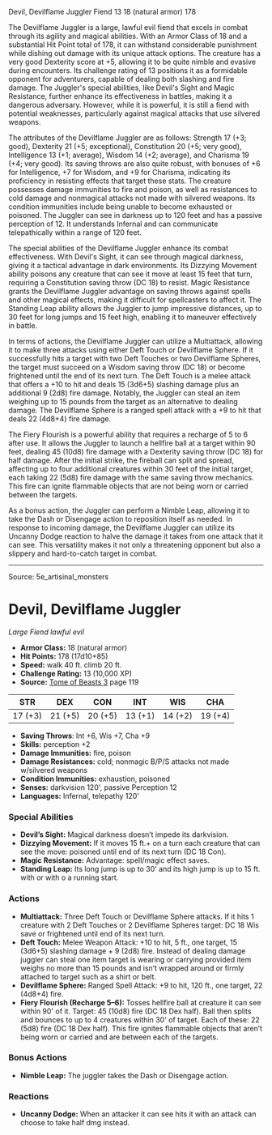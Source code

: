 <MonsterName/>Devil, Devilflame Juggler</MonsterName>
<CreatureType/>Fiend</CreatureType>
<CR/>13</CR>
<AC/>18 (natural armor)</AC>
<HP/>178</HP>
<summary>The Devilflame Juggler is a large, lawful evil fiend that excels in combat through its agility and magical abilities. With an Armor Class of 18 and a substantial Hit Point total of 178, it can withstand considerable punishment while dishing out damage with its unique attack options. The creature has a very good Dexterity score at +5, allowing it to be quite nimble and evasive during encounters. Its challenge rating of 13 positions it as a formidable opponent for adventurers, capable of dealing both slashing and fire damage. The Juggler's special abilities, like Devil's Sight and Magic Resistance, further enhance its effectiveness in battles, making it a dangerous adversary. However, while it is powerful, it is still a fiend with potential weaknesses, particularly against magical attacks that use silvered weapons.</summary>

<detail>

The attributes of the Devilflame Juggler are as follows: Strength 17 (+3; good), Dexterity 21 (+5; exceptional), Constitution 20 (+5; very good), Intelligence 13 (+1; average), Wisdom 14 (+2; average), and Charisma 19 (+4; very good). Its saving throws are also quite robust, with bonuses of +6 for Intelligence, +7 for Wisdom, and +9 for Charisma, indicating its proficiency in resisting effects that target these stats. The creature possesses damage immunities to fire and poison, as well as resistances to cold damage and nonmagical attacks not made with silvered weapons. Its condition immunities include being unable to become exhausted or poisoned. The Juggler can see in darkness up to 120 feet and has a passive perception of 12. It understands Infernal and can communicate telepathically within a range of 120 feet.

The special abilities of the Devilflame Juggler enhance its combat effectiveness. With Devil's Sight, it can see through magical darkness, giving it a tactical advantage in dark environments. Its Dizzying Movement ability poisons any creature that can see it move at least 15 feet that turn, requiring a Constitution saving throw (DC 18) to resist. Magic Resistance grants the Devilflame Juggler advantage on saving throws against spells and other magical effects, making it difficult for spellcasters to affect it. The Standing Leap ability allows the Juggler to jump impressive distances, up to 30 feet for long jumps and 15 feet high, enabling it to maneuver effectively in battle.

In terms of actions, the Devilflame Juggler can utilize a Multiattack, allowing it to make three attacks using either Deft Touch or Devilflame Sphere. If it successfully hits a target with two Deft Touches or two Devilflame Spheres, the target must succeed on a Wisdom saving throw (DC 18) or become frightened until the end of its next turn. The Deft Touch is a melee attack that offers a +10 to hit and deals 15 (3d6+5) slashing damage plus an additional 9 (2d8) fire damage. Notably, the Juggler can steal an item weighing up to 15 pounds from the target as an alternative to dealing damage. The Devilflame Sphere is a ranged spell attack with a +9 to hit that deals 22 (4d8+4) fire damage.

The Fiery Flourish is a powerful ability that requires a recharge of 5 to 6 after use. It allows the Juggler to launch a hellfire ball at a target within 90 feet, dealing 45 (10d8) fire damage with a Dexterity saving throw (DC 18) for half damage. After the initial strike, the fireball can split and spread, affecting up to four additional creatures within 30 feet of the initial target, each taking 22 (5d8) fire damage with the same saving throw mechanics. This fire can ignite flammable objects that are not being worn or carried between the targets.

As a bonus action, the Juggler can perform a Nimble Leap, allowing it to take the Dash or Disengage action to reposition itself as needed. In response to incoming damage, the Devilflame Juggler can utilize its Uncanny Dodge reaction to halve the damage it takes from one attack that it can see. This versatility makes it not only a threatening opponent but also a slippery and hard-to-catch target in combat.</detail>



---

Source: 5e_artisinal_monsters

# Devil, Devilflame Juggler

*Large* *Fiend* *lawful evil*

- **Armor Class:** 18 (natural armor)
- **Hit Points:** 178 (17d10+85)
- **Speed:** walk 40 ft. climb 20 ft.
- **Challenge Rating:** 13 (10,000 XP)
- **Source:** [Tome of Beasts 3](https://koboldpress.com/kpstore/product/tome-of-beasts-3-for-5th-edition/) page 119

| STR | DEX | CON | INT | WIS | CHA |
| --- | --- | --- | --- | --- | --- |
| 17 (+3) | 21 (+5) | 20 (+5) | 13 (+1) | 14 (+2) | 19 (+4) |

- **Saving Throws**: Int +6, Wis +7, Cha +9
- **Skills:** perception +2
- **Damage Immunities:** fire, poison
- **Damage Resistances:** cold; nonmagic B/P/S attacks not made w/silvered weapons
- **Condition Immunities:** exhaustion, poisoned
- **Senses:** darkvision 120', passive Perception 12
- **Languages:** Infernal, telepathy 120'

### Special Abilities

- **Devil’s Sight:** Magical darkness doesn’t impede its darkvision.
- **Dizzying Movement:** If it moves 15 ft.+ on a turn each creature that can see the move: poisoned until end of its next turn (DC 18 Con).
- **Magic Resistance:** Advantage: spell/magic effect saves.
- **Standing Leap:** Its long jump is up to 30' and its high jump is up to 15 ft. with or with o a running start.

### Actions

- **Multiattack:** Three Deft Touch or Devilflame Sphere attacks. If it hits 1 creature with 2 Deft Touches or 2 Devilflame Spheres target: DC 18 Wis save or frightened until end of its next turn.
- **Deft Touch:** Melee Weapon Attack: +10 to hit, 5 ft., one target, 15 (3d6+5) slashing damage + 9 (2d8) fire. Instead of dealing damage juggler can steal one item target is wearing or carrying provided item weighs no more than 15 pounds and isn’t wrapped around or firmly attached to target such as a shirt or belt.
- **Devilflame Sphere:** Ranged Spell Attack: +9 to hit, 120 ft., one target, 22 (4d8+4) fire.
- **Fiery Flourish (Recharge 5–6):** Tosses hellfire ball at creature it can see within 90' of it. Target: 45 (10d8) fire (DC 18 Dex half). Ball then splits and bounces to up to 4 creatures within 30' of target. Each of these: 22 (5d8) fire (DC 18 Dex half). This fire ignites flammable objects that aren’t being worn or carried and are between each of the targets.

### Bonus Actions

- **Nimble Leap:** The juggler takes the Dash or Disengage action.

### Reactions

- **Uncanny Dodge:** When an attacker it can see hits it with an attack can choose to take half dmg instead.




